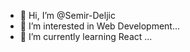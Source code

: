 - 👋 Hi, I’m @Semir-Deljic
- 👀 I’m interested in Web Development...
- 🌱 I’m currently learning React ...

<!---
Semir-Deljic/Semir-Deljic is a ✨ special ✨ repository because its `README.md` (this file) appears on your GitHub profile.
You can click the Preview link to take a look at your changes.
--->
